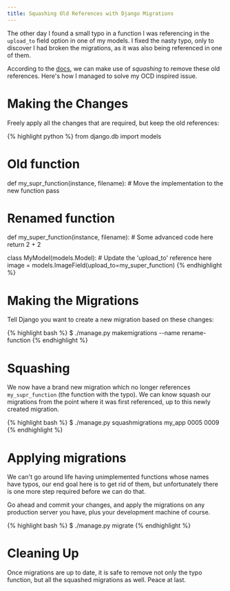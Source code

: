 ```yaml
---
title: Squashing Old References with Django Migrations
---
```


The other day I found a small typo in a function I was referencing in
the `upload_to` field option in one of my models. I fixed the nasty
typo, only to discover I had broken the migrations, as it was also being
referenced in one of them.

According to the [docs][1], we can make use of *squashing* to
remove these old references. Here's how I managed to solve my OCD
inspired issue.

# Making the Changes

Freely apply all the changes that are required, but keep the old references:

{% highlight python %}
from django.db import models


# Old function
def my_supr_function(instance, filename):
    # Move the implementation to the new function
    pass


# Renamed function
def my_super_function(instance, filename):
    # Some advanced code here
    return 2 + 2


class MyModel(models.Model):
    # Update the 'upload_to' reference here
    image = models.ImageField(upload_to=my_super_function)
{% endhighlight %}

# Making the Migrations

Tell Django you want to create a new migration based on these changes:

{% highlight bash %}
$ ./manage.py makemigrations --name rename-function
{% endhighlight %}

# Squashing

We now have a brand new migration which no longer references
`my_supr_function` (the function with the typo). We can know squash our
migrations from the point where it was first referenced, up to this
newly created migration.

{% highlight bash %}
$ ./manage.py squashmigrations my_app 0005 0009
{% endhighlight %}

# Applying migrations

We can't go around life having unimplemented functions whose names have
typos, our end goal here is to get rid of them, but unfortunately there
is one more step required before we can do that.

Go ahead and commit your changes, and apply the migrations on any
production server you have, plus your development machine of course.

{% highlight bash %}
$ ./manage.py migrate
{% endhighlight %}

# Cleaning Up

Once migrations are up to date, it is safe to remove not only the typo
function, but all the squashed migrations as well. Peace at last.

[1]: https://docs.djangoproject.com/en/1.11/topics/migrations/#historical-models
